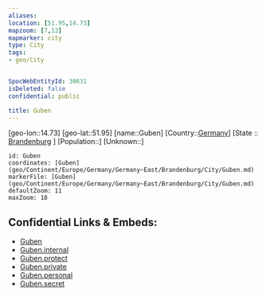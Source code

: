 ```yaml
---
aliases: 
location: [51.95,14.73]
mapzoom: [7,12] 
mapmarker: city 
type: City
tags:
- geo/City


SpocWebEntityId: 30631
isDeleted: false
confidential: public

title: Guben
---
```

[geo-lon::14.73]
[geo-lat::51.95]
[name::Guben]
[Country::[Germany](geo/Continent/Europe/Germany.md)]
[State :: [Brandenburg](geo/Continent/Europe/Germany/Germany~East/Brandenburg.md) ]
[Population::]
[Unknown::]


```leaflet
id: Guben
coordinates: [Guben](geo/Continent/Europe/Germany/Germany~East/Brandenburg/City/Guben.md)
markerFile: [Guben](geo/Continent/Europe/Germany/Germany~East/Brandenburg/City/Guben.md)
defaultZoom: 11 
maxZoom: 18
```


## Confidential Links & Embeds: 
- [Guben](../../../../../../../../_public/geo/Continent/Europe/Germany/Germany~East/Brandenburg/City/Guben.md) 
- [Guben.internal](../../../../../../../../_internal/geo/Continent/Europe/Germany/Germany~East/Brandenburg/City/Guben.internal.md) 
- [Guben.protect](../../../../../../../../_protect/geo/Continent/Europe/Germany/Germany~East/Brandenburg/City/Guben.protect.md) 
- [Guben.private](../../../../../../../../_private/geo/Continent/Europe/Germany/Germany~East/Brandenburg/City/Guben.private.md) 
- [Guben.personal](../../../../../../../../_personal/geo/Continent/Europe/Germany/Germany~East/Brandenburg/City/Guben.personal.md) 
- [Guben.secret](../../../../../../../../_secret/geo/Continent/Europe/Germany/Germany~East/Brandenburg/City/Guben.secret.md) 
